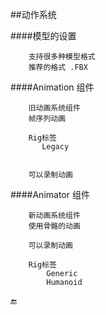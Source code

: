 ##动作系统


####模型的设置
```
    支持很多种模型格式
    推荐的格式 .FBX
```
####Animation 组件
```
    旧动画系统组件
    帧序列动画

    Rig标签
       Legacy

    
    可以录制动画
```  

####Animator 组件
```
    新动画系统组件
    使用骨骼的动画

    可以录制动画

    Rig标签
        Generic
        Humanoid
```


🔚




